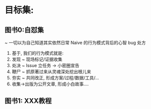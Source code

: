 # 目标集:

## 图书0:自怼集
~ 一切以为自己知道其实依然日常 Naive 的行为模式背后的心智 bug 处方

1. 基于, 我们的行为模式就是:
1. 发现 ~ 现场标记/证据收集
1. 处决 ~ Issue 立任务 -> 小密圈宣告
1. 鞭尸 ~ 抓原著过来从灵魂深处挖出根儿来
1. 夯实 ~ 共同改正, 形成方案/过程/数据/工具/...
1. 收集->出版为公开文章, 形成小白故事….

## 图书1: XXX教程